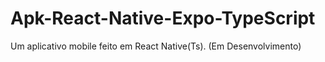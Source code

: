 # Apk-React-Native-Expo-TypeScript
Um aplicativo mobile feito em React Native(Ts). (Em Desenvolvimento)
